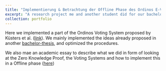 ```yaml
---
title: "Implementierung & Betrachtung der Offline Phase des Ordinos E-Voting Systems"
excerpt: "A research project me and another student did for our bachelors study in computer sience at the university of stuttgart."
collection: portfolio
---
```


Here we implemented a part of the Ordinos Voting System proposed by Küsters et al. ([link](https://publ.sec.uni-stuttgart.de/kuestersliedtkemuellerrauschvogt-eurosp-2020.pdf)).
We mainly implemented the ideas already proposed in another [bachelor-thesis](http://dx.doi.org/10.18419/opus-10699), and optimized the procedures.

We also mae an academic essay to describe what we did in form of looking at the Zero Knowledge Proof, the Voting Systems and how to implement this in a Offline phase ([here](http://jonetz.github.io/files/Forschungsprojekt.pdf))